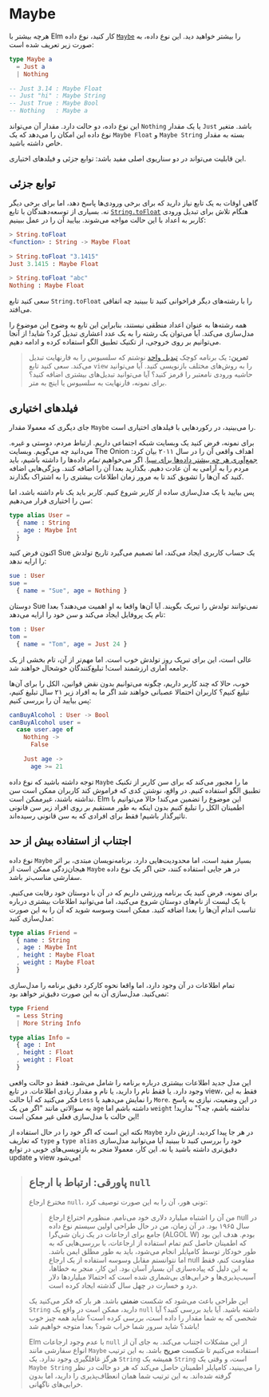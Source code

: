 # Maybe

هرچه بیشتر با Elm کار کنید، نوع داده [`Maybe`][maybe] را بیشتر خواهید دید. این نوع داده، به صورت زیر تعریف شده است:

```elm
type Maybe a
  = Just a
  | Nothing

-- Just 3.14 : Maybe Float
-- Just "hi" : Maybe String
-- Just True : Maybe Bool
-- Nothing   : Maybe a
```

این نوع داده، دو حالت دارد. مقدار آن می‌تواند `Nothing` یا یک مقدار `Just` باشد. متغیر نوع داده این امکان را می‌دهد که یک `Maybe Float` و `Maybe String` بسته به مقدار خاص داشته باشید.

این قابلیت می‌تواند در دو سناریوی اصلی مفید باشد: توابع جزئی و فیلدهای اختیاری.

## توابع جزئی

گاهی اوقات به یک تابع نیاز دارید که برای برخی ورودی‌ها پاسخ دهد، اما برای برخی دیگر نه. بسیاری از توسعه‌دهندگان با تابع [`String.toFloat`][string.tofloat] هنگام تلاش برای تبدیل ورودی کاربر به اعداد با این حالت مواجه می‌شوند. بیایید آن را در عمل ببینیم:

```elm
> String.toFloat
<function> : String -> Maybe Float

> String.toFloat "3.1415"
Just 3.1415 : Maybe Float

> String.toFloat "abc"
Nothing : Maybe Float
```

سعی کنید تابع `String.toFloat` را با رشته‌های دیگر فراخوانی کنید تا ببینید چه اتفاقی می‌افتد.

همه رشته‌ها به عنوان اعداد منطقی نیستند، بنابراین این تابع به وضوح این موضوع را مدل‌سازی می‌کند. آیا می‌توان یک رشته را به یک عدد اعشاری تبدیل کرد؟ شاید! از آنجا می‌توانیم بر روی خروجی، از تکنیک تطبیق الگو استفاده کرده و ادامه دهیم.

> **تمرین:** یک برنامه کوچک [تبدیل واحد][converter] نوشتم که سلسیوس را به فارنهایت تبدیل می‌کند. سعی کنید تابع `view` را به روش‌های مختلف بازنویسی کنید. آیا می‌توانید حاشیه ورودی نامعتبر را قرمز کنید؟ آیا می‌توانید تبدیل‌های بیشتری اضافه کنید؟ برای نمونه، فارنهایت به سلسیوس یا اینچ به متر.

## فیلدهای اختیاری

جای دیگری که معمولا مقدار `Maybe` را می‌بینید، در رکوردهایی با فیلدهای اختیاری است.

برای نمونه، فرض کنید یک وبسایت شبکه اجتماعی داریم. ارتباط مردم، دوستی و غیره. می‌دانید چه می‌گویم. وبسایت The Onion اهداف واقعی آن را در سال ۲۰۱۱ بیان کرد: [جمع‌آوری هر چه بیشتر داده‌ها برای سیا][the-onion]. اگر می‌خواهیم *تمام* داده‌ها را داشته باشیم، باید مردم را به آرامی به آن عادت دهیم. بگذارید بعدا آن را اضافه کنند. ویژگی‌هایی اضافه کنید که آن‌ها را تشویق کند تا به مرور زمان اطلاعات بیشتری را به اشتراک بگذارند.

پس بیایید با یک مدل‌سازی ساده از کاربر شروع کنیم. کاربر باید یک نام داشته باشد، اما سن را اختیاری قرار می‌دهیم:

```elm
type alias User =
  { name : String
  , age : Maybe Int
  }
```

اکنون فرض کنید Sue یک حساب کاربری ایجاد می‌کند، اما تصمیم می‌گیرد تاریخ تولدش را ارایه ندهد:

```elm
sue : User
sue =
  { name = "Sue", age = Nothing }
```

دوستان Sue نمی‌توانند تولدش را تبریک بگویند. آیا آن‌ها واقعا به او اهمیت می‌دهند؟ بعدا تام یک پروفایل ایجاد می‌کند و *سن* خود را ارایه می‌دهد:

```elm
tom : User
tom =
  { name = "Tom", age = Just 24 }
```

عالی است، این برای تبریک روز تولدش خوب است. اما مهم‌تر از آن، تام بخشی از یک جامعه آماری ارزشمند است! تبلیغ‌کنندگان خوشحال خواهند شد.

خوب، حالا که چند کاربر داریم، چگونه می‌توانیم بدون نقض قوانین، الکل را برای آن‌ها تبلیغ کنیم؟ کاربران احتمالا عصبانی خواهند شد اگر ما به افراد زیر ۲۱ سال تبلیغ کنیم، پس بیایید آن را بررسی کنیم:

```elm
canBuyAlcohol : User -> Bool
canBuyAlcohol user =
  case user.age of
    Nothing ->
      False

    Just age ->
      age >= 21
```

توجه داشته باشید که نوع داده `Maybe` ما را مجبور می‌کند که برای سن کاربر از تکنیک تطبیق الگو استفاده کنیم. در واقع، نوشتن کدی که فراموش کند کاربران ممکن است سن نداشته باشند، غیرممکن است. Elm این موضوع را تضمین می‌کند! حالا می‌توانیم با اطمینان الکل را تبلیغ کنیم بدون اینکه به طور مستقیم بر روی افراد زیر سن قانونی تاثیرگذار باشیم! فقط برای افرادی که به سن قانونی رسیده‌اند.

## اجتناب از استفاده بیش از حد

نوع داده `Maybe` بسیار مفید است، اما محدودیت‌هایی دارد. برنامه‌نویسان مبتدی، بر اثر هیجان‌زدگی ممکن است از `Maybe` در هر جایی استفاده کنند، حتی اگر یک نوع داده سفارشی مناسب‌تر باشد.

برای نمونه، فرض کنید یک برنامه ورزشی داریم که در آن با دوستان خود رقابت می‌کنیم. با یک لیست از نام‌های دوستان شروع می‌کنید، اما می‌توانید اطلاعات بیشتری درباره تناسب اندام آن‌ها را بعدا اضافه کنید. ممکن است وسوسه شوید که آن را به این صورت مدل‌سازی کنید:

```elm
type alias Friend =
  { name : String
  , age : Maybe Int
  , height : Maybe Float
  , weight : Maybe Float
  }
```

تمام اطلاعات در آن وجود دارد، اما واقعا نحوه کارکرد دقیق برنامه را مدل‌سازی نمی‌کنید. مدل‌سازی آن به این صورت دقیق‌تر خواهد بود:

```elm
type Friend
  = Less String
  | More String Info

type alias Info =
  { age : Int
  , height : Float
  , weight : Float
  }
```

این مدل جدید اطلاعات بیشتری درباره برنامه را شامل می‌شود. فقط دو حالت واقعی وجود دارد. یا فقط نام را دارید، یا نام و مقدار زیادی اطلاعات. در تابع view، فقط به این فکر می‌کنید که آیا حالت `Less` را نمایش می‌دهید یا `More`. در این وضعیت، نیازی به پاسخ به سوالاتی مانند "اگر من یک `age` داشته باشم اما `weight` نداشته باشم، چه؟" ندارید! این حالت با مدل‌سازی فعلی غیر ممکن است!

نکته این است که اگر خود را در حال استفاده از `Maybe` در هر جا پیدا کردید، ارزش دارد که تعاریف `type` و `type alias` خود را بررسی کنید تا ببینید آیا می‌توانید مدل‌سازی دقیق‌تری داشته باشید یا نه. این کار، معمولا منجر به بازنویسی‌های خوبی در توابع update و view می‌شود!

> ## پاورقی: ارتباط با ارجاع `null`
>
> مخترع ارجاع `null`، تونی هور، آن را به این صورت توصیف کرد:
>
> > من آن را اشتباه میلیارد دلاری خود می‌نامم. منظورم اختراع ارجاع null در سال ۱۹۶۵ بود. در آن زمان، من در حال طراحی اولین سیستم نوع داده جامع برای ارجاعات در یک زبان شی‌گرا (ALGOL W) بودم. هدف این بود که اطمینان حاصل کنم تمام استفاده از ارجاعات، با بررسی‌هایی که به طور خودکار توسط کامپایلر انجام می‌شود، باید به طور مطلق ایمن باشد. اما نتوانستم مقابل وسوسه استفاده از یک ارجاع null مقاومت کنم، فقط به این دلیل که پیاده‌سازی آن بسیار آسان بود. این کار، منجر به خطاها، آسیب‌پذیری‌ها و خرابی‌های بی‌شماری شده است که احتمالا میلیاردها دلار درد و خسارت در چهل سال گذشته ایجاد کرده است.
>
> این طراحی باعث می‌شود که شکست **ضمنی** باشد. هر بار که فکر می‌کنید یک `String` دارید، ممکن است در واقع یک `null` داشته باشید. آیا باید بررسی کنید؟ آیا شخصی که به شما مقدار را داده است، بررسی کرده است؟ شاید همه چیز خوب باشد؟ شاید سرور شما خراب شود؟ بعدا متوجه خواهیم شد!
>
> Elm با عدم وجود ارجاعات `null` از این مشکلات اجتناب می‌کند. به جای آن از انواع سفارشی مانند `Maybe` استفاده می‌کنیم تا شکست **صریح** باشد. به این ترتیب هرگز غافلگیری وجود ندارد. یک `String` همیشه یک `String` است، و وقتی یک `Maybe String` را می‌بینید، کامپایلر اطمینان حاصل می‌کند که هر دو حالت در نظر گرفته شده‌اند. به این ترتیب شما همان انعطاف‌پذیری را دارید، اما بدون خرابی‌های ناگهانی.

[maybe]: https://package.elm-lang.org/packages/elm-lang/core/latest/Maybe#Maybe
[string.tofloat]: https://package.elm-lang.org/packages/elm-lang/core/latest/String#toFloat
[converter]: https://ellie-app.com/bJSMQz9tydqa1
[the-onion]: https://www.theonion.com/cias-facebook-program-dramatically-cut-agencys-costs-1819594988